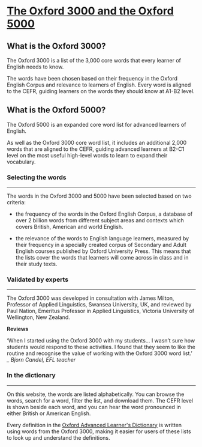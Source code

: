 # [The Oxford 3000 and the Oxford 5000](https://www.oxfordlearnersdictionaries.com/about/wordlists/oxford3000-5000)

## What is the Oxford 3000?
The Oxford 3000 is a list of the 3,000 core words that
every learner of English needs to know.

The words have been chosen based on their frequency in the Oxford English Corpus
and relevance to learners of English. Every word is aligned to the CEFR, guiding
learners on the words they should know at A1-B2 level.

## What is the Oxford 5000?
The Oxford 5000 is an expanded core word list for
advanced learners of English.

As well as the Oxford 3000 core word list, it includes an additional 2,000 words
that are aligned to the CEFR, guiding advanced learners at B2-C1 level on the
most useful high-level words to learn to expand their vocabulary.


### Selecting the words
---
The words in the Oxford 3000 and 5000 have been selected based on two criteria:
- the frequency of the words in the Oxford English Corpus, a database of over 2
billion words from different subject areas and contexts which covers British,
American and world English.

- the relevance of the words to English language learners, measured by their
frequency in a specially created corpus of Secondary and Adult English courses
published by Oxford University Press. This means that the lists cover the words
that learners will come across in class and in their study texts.


### Validated by experts
---
The Oxford 3000 was developed in consultation with James Milton, Professor of
Applied Linguistics, Swansea University, UK, and reviewed by Paul Nation,
Emeritus Professor in Applied Linguistics, Victoria University of Wellington,
New Zealand.

**Reviews**

‘When I started using the Oxford 3000 with my students… I wasn’t sure how
students would respond to these activities. I found that they seem to like the
routine and recognise the value of working with the Oxford 3000 word list.’
*_ Bjorn Candel, EFL teacher*

### In the dictionary
---
On this website, the words are listed alphabetically. You can
browse the words, search for a word, filter the list, and download them. The
CEFR level is shown beside each word, and you can hear the word pronounced in
either British or American English.

Every definition in the [Oxford Advanced Learner's Dictionary](https://www.oxfordlearnersdictionaries.com/definition/english) is written using
words from the Oxford 3000, making it easier for users of these lists to look up
and understand the definitions.
